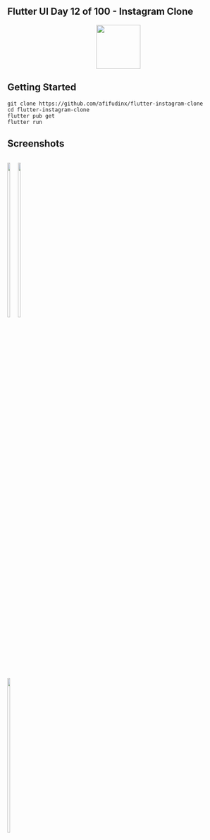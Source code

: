 ## Flutter UI Day 12 of 100 - Instagram Clone
<p align="center">
  <img src="https://avatars.githubusercontent.com/u/94339143?v=4" width=100/>
</p>

## Getting Started

```
git clone https://github.com/afifudinx/flutter-instagram-clone
cd flutter-instagram-clone
flutter pub get
flutter run
```

## Screenshots
<p style="float: left;">
  <img src="https://github.com/afifudinx/Flutter-Example/tree/main/Old/flutter-instagram-clone/blob/main/screenshots/1.png" width="30%"/>
  <img src="https://github.com/afifudinx/Flutter-Example/tree/main/Old/flutter-instagram-clone/blob/main/screenshots/2.png" width="30%"/>
  <img src="https://github.com/afifudinx/Flutter-Example/tree/main/Old/flutter-instagram-clone/blob/main/screenshots/3.png" width="30%"/>
</p>
